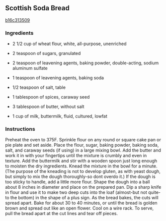 ## Scottish Soda Bread

[b16c313509](http://www.cookstr.com/recipes/scottish-soda-bread)

### Ingredients

 - 2 1/2 cup of wheat flour, white, all-purpose, unenriched

 - 2 teaspoon of sugars, granulated

 - 2 teaspoon of leavening agents, baking powder, double-acting, sodium aluminum sulfate

 - 1 teaspoon of leavening agents, baking soda

 - 1/2 teaspoon of salt, table

 - 1 tablespoon of spices, caraway seed

 - 3 tablespoon of butter, without salt

 - 1 cup of milk, buttermilk, fluid, cultured, lowfat

### Instructions

Preheat the oven to 375F. Sprinkle flour on any round or square cake pan or pie plate and set aside. Place the flour, sugar, baking powder, baking soda, salt, and caraway seeds (if using) in a large mixing bowl. Add the butter and work it in with your fingertips until the mixture is crumbly and even in texture. Add the buttermilk and stir with a wooden spoon just long enough to moisten the dry ingredients. Knead the mixture in the bowl for a minute. (The purpose of the kneading is not to develop gluten, as with yeast dough, but simply to mix the dough thoroughly-so dont overdo it.) If the dough is too sticky to handle, add a little more flour. Shape the dough into a ball about 8 inches in diameter and place on the prepared pan. Dip a sharp knife in flour and use it to make two deep cuts into the loaf (almost-but not quite-to the bottom) in the shape of a plus sign. As the bread bakes, the cuts will spread apart. Bake for about 30 to 40 minutes, or until the bread is golden brown and spread out like an open flower. Cool on a wire rack. To serve, pull the bread apart at the cut lines and tear off pieces.